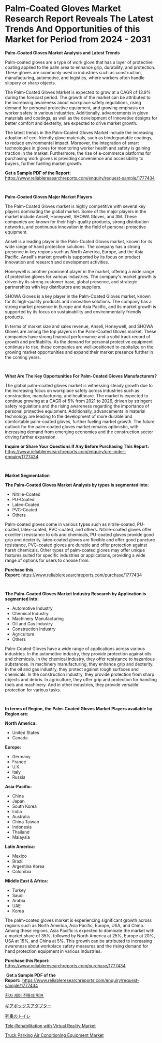 <p><h1>Palm-Coated Gloves Market Research Report Reveals The Latest Trends And Opportunities of this Market for Period from 2024 - 2031</h1></p><p><strong>Palm-Coated Gloves Market Analysis and Latest Trends</strong></p>
<p><p>Palm-coated gloves are a type of work glove that has a layer of protective coating applied to the palm area to enhance grip, durability, and protection. These gloves are commonly used in industries such as construction, manufacturing, automotive, and logistics, where workers often handle slippery or sharp objects.</p><p>The Palm-Coated Gloves Market is expected to grow at a CAGR of 13.9% during the forecast period. The growth of the market can be attributed to the increasing awareness about workplace safety regulations, rising demand for personal protective equipment, and growing emphasis on worker safety in various industries. Additionally, advancements in glove materials and coatings, as well as the development of innovative designs for better comfort and dexterity, are expected to drive market growth.</p><p>The latest trends in the Palm-Coated Gloves Market include the increasing adoption of eco-friendly glove materials, such as biodegradable coatings, to reduce environmental impact. Moreover, the integration of smart technologies in gloves for monitoring worker health and safety is gaining traction in the market. Furthermore, the rise of e-commerce platforms for purchasing work gloves is providing convenience and accessibility to buyers, further fuelling market growth.</p></p>
<p><strong>Get a Sample PDF of the Report:&nbsp;</strong> <a href="https://www.reliableresearchreports.com/enquiry/request-sample/1777434">https://www.reliableresearchreports.com/enquiry/request-sample/1777434</a></p>
<p>&nbsp;</p>
<p><strong>Palm-Coated Gloves Major Market Players</strong></p>
<p><p>The Palm-Coated Gloves market is highly competitive with several key players dominating the global market. Some of the major players in the market include Ansell, Honeywell, SHOWA Gloves, and 3M. These companies are known for their high-quality products, strong distribution networks, and continuous innovation in the field of personal protective equipment.</p><p>Ansell is a leading player in the Palm-Coated Gloves market, known for its wide range of hand protection solutions. The company has a strong presence in key regions such as North America, Europe, and the Asia Pacific. Ansell's market growth is supported by its focus on product innovation and research and development activities.</p><p>Honeywell is another prominent player in the market, offering a wide range of protective gloves for various industries. The company's market growth is driven by its strong customer base, global presence, and strategic partnerships with key distributors and suppliers.</p><p>SHOWA Gloves is a key player in the Palm-Coated Gloves market, known for its high-quality products and innovative solutions. The company has a strong market presence in Europe and Asia Pacific, and its market growth is supported by its focus on sustainability and environmentally friendly products.</p><p>In terms of market size and sales revenue, Ansell, Honeywell, and SHOWA Gloves are among the top players in the Palm-Coated Gloves market. These companies have strong financial performance and a solid track record of growth and profitability. As the demand for personal protective equipment continues to rise, these companies are well-positioned to capitalize on the growing market opportunities and expand their market presence further in the coming years.</p></p>
<p>&nbsp;</p>
<p><strong>What Are The Key Opportunities For Palm-Coated Gloves Manufacturers?</strong></p>
<p><p>The global palm-coated gloves market is witnessing steady growth due to the increasing focus on workplace safety across industries such as construction, manufacturing, and healthcare. The market is expected to continue growing at a CAGR of 5% from 2021 to 2026, driven by stringent safety regulations and the rising awareness regarding the importance of personal protective equipment. Additionally, advancements in material technology are leading to the development of more durable and comfortable palm-coated gloves, further fueling market growth. The future outlook for the palm-coated gloves market remains optimistic, with increasing demand from emerging economies and the construction sector driving further expansion.</p></p>
<p><strong>Inquire or Share Your Questions If Any Before Purchasing This Report:</strong> <a href="https://www.reliableresearchreports.com/enquiry/pre-order-enquiry/1777434">https://www.reliableresearchreports.com/enquiry/pre-order-enquiry/1777434</a></p>
<p>&nbsp;</p>
<p><strong>Market Segmentation</strong></p>
<p><strong>The Palm-Coated Gloves Market Analysis by types is segmented into:</strong></p>
<p><ul><li>Nitrile-Coated</li><li>PU-Coated</li><li>Latex-Coated</li><li>PVC-Coated</li><li>Others</li></ul></p>
<p><p>Palm-coated gloves come in various types such as nitrile-coated, PU-coated, latex-coated, PVC-coated, and others. Nitrile-coated gloves offer excellent resistance to oils and chemicals, PU-coated gloves provide good grip and dexterity, latex-coated gloves are flexible and offer good puncture resistance, PVC-coated gloves are durable and offer protection against harsh chemicals. Other types of palm-coated gloves may offer unique features suited for specific industries or applications, providing a wide range of options for users to choose from.</p></p>
<p><strong>Purchase this Report:&nbsp;</strong><a href="https://www.reliableresearchreports.com/purchase/1777434">https://www.reliableresearchreports.com/purchase/1777434</a></p>
<p>&nbsp;</p>
<p><strong>The Palm-Coated Gloves Market Industry Research by Application is segmented into:</strong></p>
<p><ul><li>Automotive Industry</li><li>Chemical Industry</li><li>Machinery Manufacturing</li><li>Oil and Gas Industry</li><li>Construction Industry</li><li>Agriculture</li><li>Others</li></ul></p>
<p><p>Palm-Coated Gloves have a wide range of applications across various industries. In the automotive industry, they provide protection against oils and chemicals. In the chemical industry, they offer resistance to hazardous substances. In machinery manufacturing, they enhance grip and dexterity. In the oil and gas industry, they protect against rough surfaces and chemicals. In the construction industry, they provide protection from sharp objects and debris. In agriculture, they offer grip and protection for handling tools and machinery. And in other industries, they provide versatile protection for various tasks.</p></p>
<p>&nbsp;</p>
<p><strong>In terms of Region, the Palm-Coated Gloves Market Players available by Region are:</strong></p>
<p>
    <p> <strong> North America: </strong>
        <ul>
            <li>United States</li>
            <li>Canada</li>
        </ul>
        </p> 
    <p> <strong> Europe: </strong>
        <ul>
            <li>Germany</li>
            <li>France</li>
            <li>U.K.</li>
            <li>Italy</li>
            <li>Russia</li>
        </ul>
        </p> 
    <p> <strong> Asia-Pacific: </strong>
        <ul>
            <li>China</li>
            <li>Japan</li>
            <li>South Korea</li>
            <li>India</li>
            <li>Australia</li>
            <li>China Taiwan</li>
            <li>Indonesia</li>
            <li>Thailand</li>
            <li>Malaysia</li>
        </ul>
        </p> 
    <p> <strong> Latin America: </strong>
        <ul>
            <li>Mexico</li>
            <li>Brazil</li>
            <li>Argentina Korea</li>
            <li>Colombia</li>
        </ul>
        </p> 
    <p> <strong> Middle East & Africa: </strong>
        <ul>
            <li>Turkey</li>
            <li>Saudi</li>
            <li>Arabia</li>
            <li>UAE</li>
            <li>Korea</li>
        </ul>
    </p>
    </p>
<p><p>The palm-coated gloves market is experiencing significant growth across regions such as North America, Asia Pacific, Europe, USA, and China. Among these regions, Asia Pacific is expected to dominate the market with a market share of 35%, followed by North America at 25%, Europe at 20%, USA at 15%, and China at 5%. This growth can be attributed to increasing awareness about workplace safety measures and the rising demand for hand protection equipment in various industries.</p></p>
<p><strong>Purchase this Report: </strong><a href="https://www.reliableresearchreports.com/purchase/1777434">https://www.reliableresearchreports.com/purchase/1777434</a></p>
<p>&nbsp;<strong>Get a Sample PDF of the Report:&nbsp;&nbsp;</strong><a href="https://www.reliableresearchreports.com/enquiry/request-sample/1777434">https://www.reliableresearchreports.com/enquiry/request-sample/1777434</a></p>
<p><strong></strong></p>
<p><p><a href="https://github.com/vs019sa3m8x/Market-Research-Report-List-1/blob/main/86493676212.md">환자 제어 진통제 펌프</a></p><p><a href="https://github.com/ReyesKohler20231/Market-Research-Report-List-1/blob/main/60975407345.md">ギアボックスアダプター</a></p><p><a href="https://github.com/adcxff01450218/Market-Research-Report-List-1/blob/main/38174497344.md">列車のトイレ</a></p><p><a href="https://issuu.com/reportprime-2/docs/tele-rehabilitation-with-virtual-reality-market-si">Tele-Rehabilitation with Virtual Reality Market</a></p><p><a href="https://github.com/sonuprakash1/Market-Research-Report-List-2/blob/main/truck-parking-air-conditioning-equipment-market.md">Truck Parking Air Conditioning Equipment Market</a></p></p>